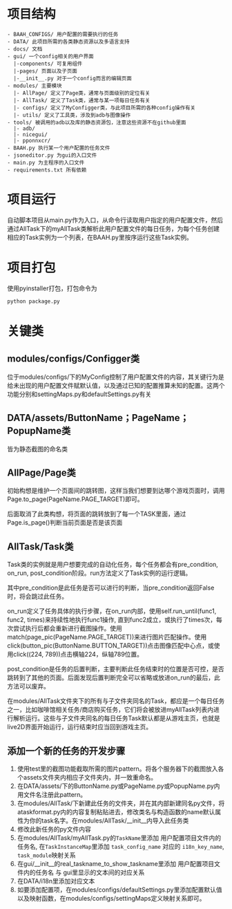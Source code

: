 # 项目结构

```
- BAAH_CONFIGS/ 用户配置的需要执行的任务
- DATA/ 此项目所需的各类静态资源以及多语言支持
- docs/ 文档
- gui/ 一个config相关的用户界面
  |-components/ 可复用组件
  |-pages/ 页面以及子页面
  |-__init__.py 对于一个config而言的编辑页面
- modules/ 主要模块
  |- AllPage/ 定义了Page类，通常与页面级别的定位有关
  |- AllTask/ 定义了Task类，通常与某一项每日任务有关
  |- configs/ 定义了MyConfigger类，与此项目所需的各种config操作有关
  |- utils/ 定义了工具类，涉及到adb与图像操作
- tools/ 被调用的adb以及库的静态资源包，注意这些资源不在github里面
  |- adb/
  |- nicegui/
  |- pponnxcr/
- BAAH.py 执行某一个用户配置的任务文件
- jsoneditor.py 为gui的入口文件
- main.py 为主程序的入口文件
- requirements.txt 所有依赖
```

# 项目运行

自动脚本项目从main.py作为入口，从命令行读取用户指定的用户配置文件，然后通过AllTask下的myAllTask类解析此用户配置文件的每日任务，为每个任务创建相应的Task实例为一个列表，在BAAH.py里按序运行这些Task实例。

# 项目打包

使用pyinstaller打包，打包命令为

```python
python package.py
```

# 关键类

## modules/configs/Configger类

位于modules/configs/下的MyConfig控制了用户配置文件的内容，其关键行为是给未出现的用户配置文件赋默认值，以及通过已知的配置推算未知的配置。这两个功能分别和settingMaps.py和defaultSettings.py有关

## DATA/assets/ButtonName；PageName；PopupName类

皆为静态截图的命名类

## AllPage/Page类

初始构想是维护一个页面间的跳转图，这样当我们想要到达哪个游戏页面时，调用Page.to_page(PageName.PAGE_TARGET)即可。

后面取消了此类构想，将页面的跳转放到了每一个TASK里面，通过Page.is_page()判断当前页面是否是该页面

## AllTask/Task类

Task类的实例就是用户想要完成的自动化任务，每个任务都会有pre_condition, on_run, post_condition阶段。run方法定义了Task实例的运行逻辑。

其中pre_condition是此任务是否可以进行的判断，当pre_condition返回False时，将会跳过此任务。

on_run定义了任务具体的执行步骤，在on_run内部，使用self.run_until(func1, func2, times)来持续性地执行func1操作, 直到func2成立，或执行了times次，每次尝试执行后都会重新进行截图操作。使用match(page_pic(PageName.PAGE_TARGET))来进行图片匹配操作。使用click(button_pic(ButtonName.BUTTON_TARGET))点击图像匹配中心点，或使用click((224, 789))点击横轴224，纵轴789位置。

post_condition是任务的后置判断，主要判断此任务结束时的位置是否可控，是否跳转到了其他的页面。后面发现后置判断完全可以省略或放进on_run的最后，此方法可以废弃。

在modules/AllTask文件夹下的所有与子文件夹同名的Task，都应是一个每日任务之一，比如咖啡馆相关任务/商店购买任务，它们将会被放进myAllTask列表内进行解析运行。这些与子文件夹同名的每日任务Task默认都是从游戏主页，也就是live2D界面开始运行，运行结束时应当回到游戏主页。

## 添加一个新的任务的开发步骤

1. 使用test里的截图功能截取所需的图片pattern。将各个服务器下的截图放入各个assets文件夹内相应子文件夹内，并一致重命名。
2. 在DATA/assets/下的ButtonName.py或PageName.py或PopupName.py内用文件名注册此pattern。
3. 在modules/AllTask/下新建此任务的文件夹，并在其内部新建同名py文件，将ataskformat.py内的内容复制粘贴进去，修改类名与构造函数的name默认属性为你的task名字。在modules/AllTask/__init__内导入此任务类
4. 修改此新任务的py文件内容
5. 在modules/AllTask/myAllTask.py的`TaskName`里添加 用户配置项目文件内的任务名, 在`TaskInstanceMap`里添加 `task_config_name` 对应的 `i18n_key_name`, `task_module`映射关系
6. 在gui/__init__的real_taskname_to_show_taskname里添加 用户配置项目文件内的任务名 与 gui里显示的文本间的对应关系
7. 在DATA/i18n里添加对应文本
8. 如要添加配置项，在modules/configs/defaultSettings.py里添加配置默认值以及映射函数，在modules/configs/settingMaps定义映射关系即可。
